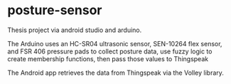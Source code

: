 # posture-sensor
Thesis project via android studio and arduino.

The Arduino uses an HC-SR04 ultrasonic sensor, SEN-10264 flex sensor, and FSR 406 pressure pads to collect posture data, use fuzzy logic to create membership functions, then pass those values to Thingspeak

The Android app retrieves the data from Thingspeak via the Volley library.
